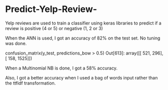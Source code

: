# Predict-Yelp-Review-
Yelp reviews are used to train a classifier using keras libraries to predict if a review is positive (4 or 5) or negative (1, 2 or 3)

When the ANN is used, I got an accuracy of 82% on the test set. No tuning was done. 


confusion_matrix(y_test, predictions_bow > 0.5)
Out[613]: 
array([[ 521,  296],
       [ 158, 1525]])
       

When a Multinomial NB is done, I got a 58% accuracy. 

Also, I got a better accuracy when I used a bag of words input rather than the ttfidf transformation. 
